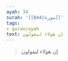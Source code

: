 ```yaml
---
ayah: 34
surah: '[[044|سورة]]'
tags:
- quran/ayah
text: إن هؤلاء ليقولون
---
```

> إن هؤلاء ليقولون
